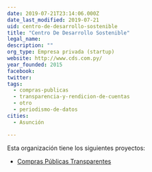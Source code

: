 ```yaml
---
date: 2019-07-21T23:14:06.000Z
date_last_modified: 2019-07-21
uid: centro-de-desarrollo-sostenible
title: "Centro De Desarrollo Sostenible"
legal_name: 
description: ""
org_type: Empresa privada (startup)
website: http://www.cds.com.py/
year_founded: 2015
facebook: 
twitter: 
tags:
  - compras-publicas
  - transparencia-y-rendicion-de-cuentas
  - otro
  - periodismo-de-datos
cities: 
  - Asunción

---
```


Esta organización tiene los siguientes proyectos:

- [Compras Públicas Transparentes](/i/compras-publicas-transparentes.html)
